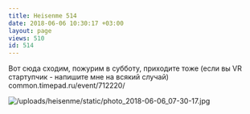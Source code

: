 ```yaml
---
title: Heisenme 514
date: 2018-06-06 10:30:17 +03:00
layout: page
views: 510
id: 514
---
```


Вот сюда сходим, пожурим в субботу, приходите тоже  (если вы VR стартупчик - напишите мне на всякий случай)
common.timepad.ru/event/712220/



![/uploads/heisenme/static/photo_2018-06-06_07-30-17.jpg](/uploads/heisenme/static/photo_2018-06-06_07-30-17.jpg)
